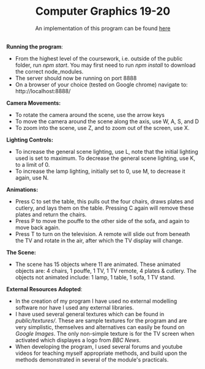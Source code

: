 <center>
    <h1>Computer Graphics 19-20 </h1>
    An implementation of this program can be found <a href="https://kai-widdeson.com/Portfolio/CG/public/index.html"> here </a>
</center> <br>




**Running the program**:
- From the highest level of the coursework, i.e. outside of the public folder, run *npm start*. You may first need to run *npm install* to download the correct node_modules.
- The server should now be running on port 8888
- On a browser of your choice (tested on Google chrome) navigate to:
    http://localhost:8888/

**Camera Movements:**
- To rotate the camera around the scene, use the 
arrow keys
- To move the camera around the scene along the axis, use W, A, S, and D
- To zoom into the scene, use Z, and to zoom out of the screen, use X.

**Lighting Controls:**
- To increase the general scene lighting, use L, note that the initial lighting used is set to maximum. To decrease the general scene lighting, use K, to a limit of 0.
- To increase the lamp lighting, initially set to 0, use M, to decrease it again, use N.

**Animations:**
- Press C to set the table, this pulls out the four chairs, draws plates and cutlery, and lays them on the table. Pressing C again will remove these plates and return the chairs.
- Press P to move the pouffe to the other side of the sofa, and again to move back again.
- Press T to turn on the television. A remote will slide out from beneath the TV and rotate in the air, after which the TV display will change.

**The Scene:**
- The scene has 15 objects where 11 are animated. These animated objects are: 4 chairs, 1 pouffe, 1 TV, 1 TV remote, 4 plates & cutlery. The objects not animated include: 1 lamp, 1 table, 1 sofa, 1 TV stand. 

**External Resources Adopted**:
- In the creation of my program I have used no external modelling software nor have I used any external libraries. 
- I have used several general textures which can be found in *public/textures/*. These are sample textures for the program and are very simplistic, themselves and alternatives can easily be found on *Google Images*. The only non-simple texture is for the TV screen when activated which displayes a logo from *BBC News*.
- When developing the program, I used several forums and youtube videos for teaching myself appropriate methods, and build upon the methods demonstrated in several of the module's practicals.

